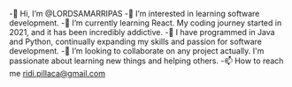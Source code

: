 -👋 Hi, I’m @LORDSAMARRIPAS
-👀 I’m interested in learning software development.
-🌱 I’m currently learning React. My coding journey started in 2021, and it has been incredibly addictive.
-🌱 I have programmed in Java and Python, continually expanding my skills and passion for software development.
-💞️ I’m looking to collaborate on any project actually. I'm passionate about learning new things and helping others.
-📫 How to reach me ridi.pillaca@gmail.com
